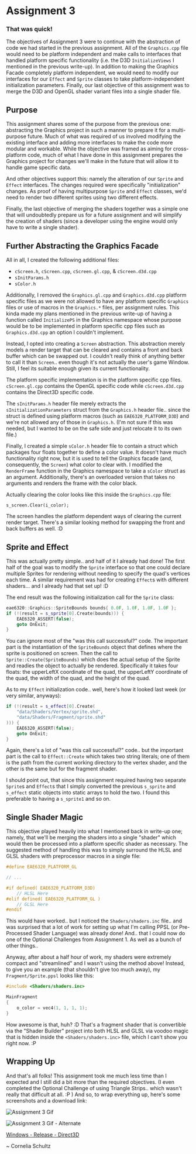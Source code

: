 # Assignment 3
### That was quick!

The objectives of Assignment 3 were to continue with the abstraction of code we had started in the previous assignment.  All of the `Graphics.cpp` file would need to be platform independent and make calls to interfaces that handled platform specific functionality (i.e. the D3D `InitializeViews` I mentioned in the previous write-up).  In addition to making the Graphics Facade completely platform independent, we would need to modify our interfaces for our `Effect` and `Sprite` classes to take platform-independent initialization parameters.  Finally, our last objective of this assignment was to merge the D3D and OpenGL shader variant files into a single shader file.

## Purpose

This assignment shares some of the purpose from the previous one:  abstracting the Graphics project in such a manner to prepare it for a multi-purpose future.  Much of what was required of us involved modifying the existing interface and adding more interfaces to make the code more modular and workable.  While the objective was framed as aiming for cross-platform code, much of what I have done in this assignment prepares the Graphics project for changes we'll make in the future that will allow it to handle game specific data.

And other objectives support this: namely the alteration of our `Sprite` and `Effect` interfaces.  The changes required were specifically "initialization" changes.  As proof of having multipurpose `Sprite` and `Effect` classes, we'd need to render two different sprites using two different effects.

Finally, the last objective of merging the shaders together was a simple one that will undoubtedly prepare us for a future assignment and will simplify the creation of shaders (since a developer using the engine would only have to write a single shader).

## Further Abstracting the Graphics Facade

All in all, I created the following additional files:

* `cScreen.h`, `cScreen.cpp`, `cScreen.gl.cpp`, & `cScreen.d3d.cpp`
* `sInitParams.h`
* `sColor.h`

Additionally, I removed the `Graphics.gl.cpp` and `Graphics.d3d.cpp` platform specific files as we were not allowed to have any platform specific `Graphics` files or use of macros in the `Graphics.*` files, per assignment rules.  This kinda made my plans mentioned in the previous write-up of having a function called `InitializePS` in the Graphics namespace whose purpose would be to be implemented in platform specific cpp files such as `Graphics.d3d.cpp` an option I couldn't implement.

Instead, I opted into creating a `Screen` abstraction.  This abstraction merely models a render target that can be cleared and contains a front and back buffer which can be swapped out.  I couldn't really think of anything better to call it than `Screen`.. even though it's not actually the user's game Window.  Still, I feel its suitable enough given its current functionality.

The platform specific implementation is in the platform specific cpp files.  `cScreen.gl.cpp` contains the OpenGL specific code while `cScreen.d3d.cpp` contains the Direct3D specific code.

The `sInitParams.h` header file merely extracts the `sInitializationParameters` struct from the `Graphics.h` header file.. since the struct is defined using platform macros (such as `EAE6320_PLATFORM_D3D`) and we're not allowed any of those in `Graphics.h`.  (I'm not sure if this was needed, but I wanted to be on the safe side and just relocate it to its own file.)

Finally, I created a simple `sColor.h` header file to contain a struct which packages four floats together to define a color value.  It doesn't have much functionality right now, but it is used to tell the Graphics facade (and, consequently, the `Screen`) what color to clear with.  I modified the `RenderFrame` function in the Graphics namespace to take a `sColor` struct as an argument.  Additionally, there's an overloaded version that takes no arguments and renders the frame with the color black.

Actually clearing the color looks like this inside the `Graphics.cpp` file:

`s_screen.Clear(i_color);`

The screen handles the platform dependent ways of clearing the current render target.  There's a similar looking method for swapping the front and back buffers as well. :D

## Sprite and Effect

This was actually pretty simple.. and half of it I already had done!  The first half of the goal was to modify the `Sprite` interface so that one could declare multiple Sprites for rendering without needing to specify the quad's vertices each time.  A similar requirement was had for creating `Effect`s with different shaders... and I already had that set up! :D

The end result was the following initialization call for the `Sprite` class:

``` c++
eae6320::Graphics::SpriteBounds bounds{ 0.0F, 1.0F, 1.0F, 1.0F };
if (!(result = s_sprite[0].Create(bounds))) {
	EAE6320_ASSERT(false);
	goto OnExit;
}
```

You can ignore most of the "was this call successful?" code.  The important part is the instantiation of the `SpriteBounds` object that defines where the sprite is positioned on screen.  Then the call to `Sprite::Create(SpriteBounds)` which does the actual setup of the Sprite and readies the object to actually be rendered.  Specifically it takes four floats: the upperLeftX coordinate of the quad, the upperLeftY coordinate of the quad, the width of the quad, and the height of the quad.

As to my `Effect` initialization code.. well, here's how it looked last week (or very similar, anyways):

``` c++
if (!(result = s_effect[0].Create(
	"data/Shaders/Vertex/sprite.shd",
	"data/Shaders/Fragment/sprite.shd"
))) {
	EAE6320_ASSERT(false);
	goto OnExit;
}
```

Again, there's a lot of "was this call successful?" code.. but the important part is the call to `Effect::Create` which takes two string literals; one of them is the path from the current working directory to the vertex shader, and the other is the same but for the fragment shader.

I should point out, that since this assignment required having two separate `Sprite`s and `Effect`s that I simply converted the previous `s_sprite` and `s_effect` static objects into static arrays to hold the two.  I found this preferable to having a `s_sprite1` and so on.

## Single Shader Magic

This objective played heavily into what I mentioned back in write-up one; namely, that we'll be merging the shaders into a single "shader" which would then be processed into a platform specific shader as necessary.  The suggested method of handling this was to simply surround the HLSL and GLSL shaders with preprocessor macros in a single file:

``` c++
#define EAE6320_PLATFORM_GL

// ...

#if defined( EAE6320_PLATFORM_D3D)
    // HLSL Here
#elif defined( EAE6320_PLATFORM_GL )
    // GLSL Here
#endif
```

This would have worked.. but I noticed the `Shaders/shaders.inc` file..  and was surprised that a lot of work for setting up what I'm calling PPSL (or Pre-Processed Shader Language) was already done!  And.. that I could now do one of the Optional Challenges from Assignment 1.  As well as a bunch of other things..

Anyway, after about a half hour of work, my shaders were extremely compact and "streamlined" and I wasn't using the method above!  Instead, to give you an example (that shouldn't give too much away), my `Fragment/Sprite.ppsl` looks like this:

``` c++
#include <Shaders/shaders.inc>

MainFragment
{
	o_color = vec4(1, 1, 1, 1);
}
```

How awesome is that, huh? :D  That's a fragment shader that is convertible via the "Shader Builder" project into both HLSL and GLSL via voodoo magic that is hidden inside the `<Shaders/shaders.inc>` file, which I can't show you right now. :P

## Wrapping Up

And that's all folks!  This assignment took me much less time than I expected and I still did a bit more than the required objectives.  (I even completed the Optional Challenge of using Triangle Strips.. which wasn't really that difficult at all. :P )  And so, to wrap everything up, here's some screenshots and a download link:

![Assignment 3 Gif](images/a03/assignment3.gif)

![Assignment 3 Gif - Alternate](images/a03/assignment3alt.gif)

[Windows - Release - Direct3D](https://github.com/CorneliaXaos/EAE6320-WriteUps/releases/download/a3/Assignment3.zip)

~ Cornelia Schultz
